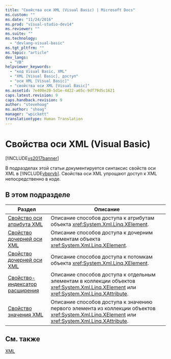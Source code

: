 ```yaml
---
title: "Свойства оси XML (Visual Basic) | Microsoft Docs"
ms.custom: ""
ms.date: "11/24/2016"
ms.prod: "visual-studio-dev14"
ms.reviewer: ""
ms.suite: ""
ms.technology: 
  - "devlang-visual-basic"
ms.tgt_pltfrm: ""
ms.topic: "article"
dev_langs: 
  - "VB"
helpviewer_keywords: 
  - "код Visual Basic, XML"
  - "XML [Visual Basic], доступ"
  - "оси XML [Visual Basic]"
  - "свойства оси XML [Visual Basic]"
ms.assetid: 7e400e20-5d1e-4d22-a65c-9df79d5c1621
caps.latest.revision: 9
caps.handback.revision: 9
author: "stevehoag"
ms.author: "shoag"
manager: "wpickett"
translationtype: Human Translation
---
```

# Свойства оси XML (Visual Basic)
[!INCLUDE[vs2017banner](../../../csharp/includes/vs2017banner.md)]

В подразделах этой статьи документируется синтаксис свойств оси XML в [!INCLUDE[vbprvb](../../../csharp/programming-guide/concepts/linq/includes/vbprvb_md.md)].  Свойства оси XML упрощают доступ к XML непосредственно в коде.  
  
## В этом подразделе  
  
|Раздел|Описание|  
|------------|--------------|  
|[Свойство оси атрибута XML](../../../visual-basic/language-reference/xml-axis/xml-attribute-axis-property.md)|Описание способов доступа к атрибутам объекта <xref:System.Xml.Linq.XElement>.|  
|[Свойство дочерней оси XML](../../../visual-basic/language-reference/xml-axis/xml-child-axis-property.md)|Описание способов доступа к дочерним элементам объекта <xref:System.Xml.Linq.XElement>.|  
|[Свойство дочерней оси XML](../../../visual-basic/language-reference/xml-axis/xml-descendant-axis-property.md)|Описание способов доступа к потомкам объекта <xref:System.Xml.Linq.XElement>.|  
|[Свойство\-индексатор расширения](../../../visual-basic/language-reference/xml-axis/extension-indexer-property.md)|Описание способов доступа к отдельным элементам в коллекции объектов <xref:System.Xml.Linq.XElement> или <xref:System.Xml.Linq.XAttribute>.|  
|[Свойство значения XML](../../../visual-basic/language-reference/xml-axis/xml-value-property.md)|Описание способов доступа к значению первого элемента из коллекции объектов <xref:System.Xml.Linq.XElement> или <xref:System.Xml.Linq.XAttribute>.|  
  
## См. также  
 [XML](../../../visual-basic/programming-guide/language-features/xml/index.md)